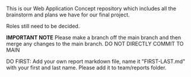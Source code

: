 This is our Web Application Concept repository which includes all the brainstorm
and plans we have for our final project.

Roles still need to be decided.

**IMPORTANT NOTE** 
Please make a branch off the main branch and then merge any changes to the main branch.
DO NOT DIRECTLY COMMIT TO MAIN

DO FIRST: Add your own report markdown file, name it "FIRST-LAST.md" with your first and last name.
Please add it to team/reports folder.
